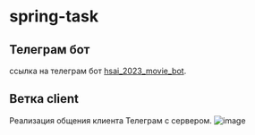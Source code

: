 # spring-task
## Телеграм бот
ссылка на телеграм бот [hsai_2023_movie_bot](https://t.me/hsai_2023_movie_bot). 
## Ветка client
Реализация общения клиента Телеграм с сервером. 
![image](https://github.com/Sakralen/spring-task/assets/90649137/eaa6b067-ed54-42ba-b940-6f4f602de347)
